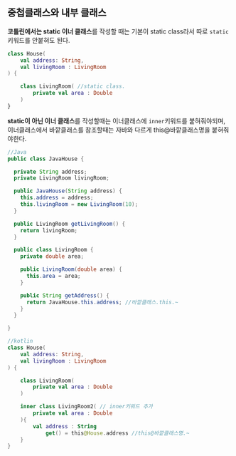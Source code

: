 ## 중첩클래스와 내부 클래스
**코틀린에서는 static 이너 클래스**를 작성할 때는 기본이 static class라서 따로 ```static```키워드를 안붙혀도 된다.
```kotlin
class House(
    val address: String,
    val livingRoom : LivingRoom
) {

    class LivingRoom( //static class. 
        private val area : Double
    )
}
```
**static이 아닌 이너 클래스**를 작성할때는 이너클래스에 ```inner```키워드를 붙혀줘야되며,  
이너클래스에서 바깥클래스를 참조할때는 자바와 다르게 this@바깥클래스명을 붙혀줘야한다.
```java
//Java
public class JavaHouse {

  private String address;
  private LivingRoom livingRoom;

  public JavaHouse(String address) {
    this.address = address;
    this.livingRoom = new LivingRoom(10);
  }

  public LivingRoom getLivingRoom() {
    return livingRoom;
  }

  public class LivingRoom {
    private double area;

    public LivingRoom(double area) {
      this.area = area;
    }

    public String getAddress() {
      return JavaHouse.this.address; //바깥클래스.this.~
    }
  }

}
```
```kotlin
//kotlin
class House(
    val address: String,
    val livingRoom : LivingRoom
) {

    class LivingRoom(
        private val area : Double
    )

    inner class LivingRoom2( // inner키워드 추가
        private val area : Double
    ){
        val address : String
            get() = this@House.address //this@바깥클래스명.~
    }
}
```